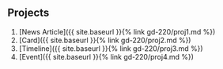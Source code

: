 Projects
--------

1. [News Article]({{ site.baseurl }}{% link gd-220/proj1.md %})
1. [Card]({{ site.baseurl }}{% link gd-220/proj2.md %})
1. [Timeline]({{ site.baseurl }}{% link gd-220/proj3.md %})
1. [Event]({{ site.baseurl }}{% link gd-220/proj4.md %})
